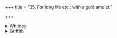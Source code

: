+++
title = "35. For long life etc.: with a gold amulet."

+++

<details><summary>Whitney</summary>

### Comment
Not found in Pāipp. ⌊Of vss. 1 and 2, Schroeder gives the Kaṭha version, with variants, Tübinger Kaṭha-hss., p. 36.⌋ Used by Kāuś., with i. 9 and v. 28, in two ceremonies for fortune and for power (11. 19; 52. 20); and the comm. considers it involved also at 57. 31, in the upanayana. The comm. further quotes it from the ādityā mahāśānti in Nakṣ. Kalpa 19; also from Pariśiṣṭa 4. 1 and 13. 1.


### Translations
Translated: Weber, iv. 430; Ludwig, p. 457; Griffith, i. 39.
</details>

<details><summary>Griffith</summary>

A charm to ensure long life and glory to the wearer of an amulet
</details>
